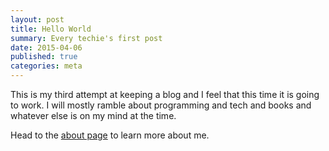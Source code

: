 ```yaml
---
layout: post
title: Hello World
summary: Every techie's first post
date: 2015-04-06
published: true
categories: meta
---
```


This is my third attempt at keeping a blog and I feel that this time it is
going to work. I will mostly ramble about programming and tech and books and
whatever else is on my mind at the time.

Head to the [about page](/about) to learn more about me.
